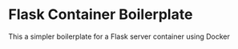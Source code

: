 # Flask Container Boilerplate

This a simpler boilerplate for a Flask server container using Docker
